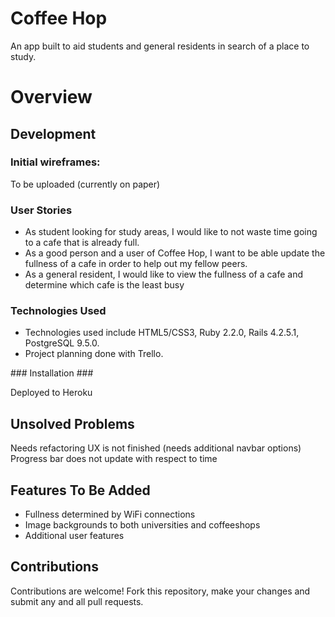 # Coffee Hop #

An app built to aid students and general residents in search of a place to study.

# Overview #

## Development ##

### Initial wireframes: ###

To be uploaded (currently on paper)

### User Stories ###
<ul>
<li>As student looking for study areas, I would like to not waste time going to a cafe that is already full.</li>
<li>As a good person and a user of Coffee Hop, I want to be able update the fullness of a cafe in order to help out my fellow peers.</li>
<li>As a general resident, I would like to view the fullness of a cafe and determine which cafe is the least busy</li>
</ul>

### Technologies Used ###

<ul>
<li>Technologies used include HTML5/CSS3, Ruby 2.2.0, Rails 4.2.5.1, PostgreSQL 9.5.0.</li>
<li>Project planning done with Trello</a>.</li>
</ul>
### Installation ###

Deployed to Heroku

## Unsolved Problems ##

Needs refactoring
UX is not finished (needs additional navbar options)
Progress bar does not update with respect to time

## Features To Be Added ##

<ul>
	<li>Fullness determined by WiFi connections</li>
	<li>Image backgrounds to both universities and coffeeshops</li>
	<li>Additional user features</li>
</ul>

## Contributions ##

Contributions are welcome! Fork this repository, make your changes and submit any and all pull requests.

